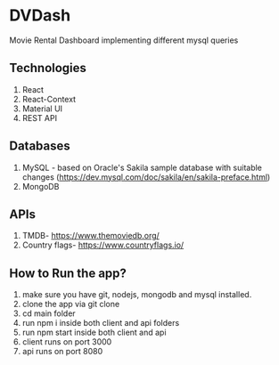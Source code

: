 # DVDash

Movie Rental Dashboard implementing different mysql queries

## Technologies
1. React
2. React-Context
3. Material UI
4. REST API

## Databases
1. MySQL - based on Oracle's Sakila sample database with suitable changes
(https://dev.mysql.com/doc/sakila/en/sakila-preface.html)
2. MongoDB

## APIs
1. TMDB- https://www.themoviedb.org/
2. Country flags- https://www.countryflags.io/ 

## How to Run the app?
1. make sure you have git, nodejs, mongodb and mysql installed.
2. clone the app via git clone
3. cd main folder 
4. run npm i inside both client and api folders 
5. run npm start inside both client and api
6. client runs on port 3000
7. api runs on port 8080



